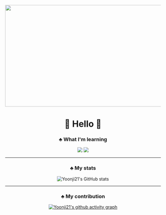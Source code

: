 <p align="center">
  <img src="https://i.esdrop.com/d/f/yO1460wjrf/Lv8ySjYOYS.png"width="780" height="330">
  
</p>

<div align="center">

# 💬 Hello 💬
</div>

<div align="center">

### ♣️ What I'm learning 
<img src="https://img.shields.io/badge/-FFFFFF?style=flat-square&logo=csharp&logoColor=black"/>
<img src="https://img.shields.io/badge/-FFFFFF?style=flat-square&logo=c&logoColor=black"/>
</div>

* * *

<div align="center">

### ♣️ My stats


![Yoonji21's GitHub stats](https://github-readme-stats.vercel.app/api?username=Yoonji21&show_icons=true&theme=graywhite)
</div>

* * *
<div align="center">

### ♣️ My contribution 

[![Yoonji21's github activity graph](https://github-readme-activity-graph.vercel.app/graph?username=Yoonji21&bg_color=FFFFFF&color=000000&line=000000&point=000000&area=true&hide_border=true)](https://github.com/Yoonji21/github-readme-activity-graph)

</div>
